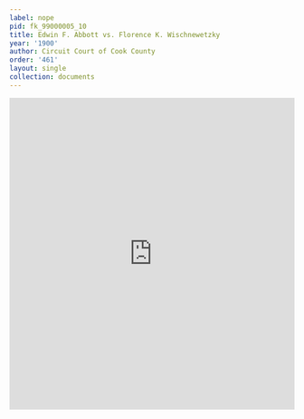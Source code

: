 ```yaml
---
label: nope
pid: fk_99000005_10
title: Edwin F. Abbott vs. Florence K. Wischnewetzky
year: '1900'
author: Circuit Court of Cook County
order: '461'
layout: single
collection: documents
---
```

<iframe src="https://northwestern.app.box.com/embed/s/vk1pki21mi8oica47iz352cgbso8cc5t?sortColumn=date&view=list" width="100%" height="550" frameborder="0" allowfullscreen webkitallowfullscreen msallowfullscreen></iframe>
